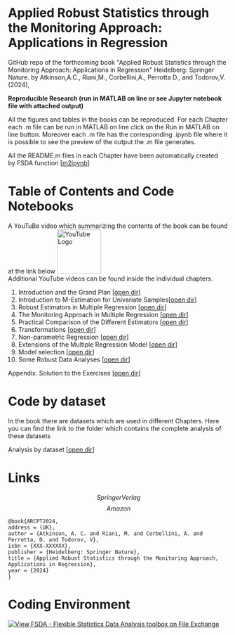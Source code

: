 # Applied Robust Statistics through the Monitoring Approach: Applications in Regression
GitHub repo of the forthcoming book "Applied Robust Statistics through the Monitoring Approach: 
Applications in Regression" Heidelberg: Springer Nature. by 
Atkinson,A.C., Riani,M., Corbellini,A., Perrotta D., and Todorov,V. (2024), 


**Reproducible Research (run in MATLAB on line or see Jupyter notebook file with attached output)**

All the figures and tables in the books can be reproduced.
For each Chapter each .m file can be run in MATLAB on line click on the Run in MATLAB on line button.
Moreover each .m file has the corresponding .ipynb file where 
it is possible to see the preview of the output the .m file generates.

All the README.m files in each Chapter have been automatically created  
by FSDA function [[m2ipynb](http://rosa.unipr.it/FSDA/m2ipynb.html)]   


# Table of Contents and Code Notebooks 

A YouTuBe video which summarizing the contents of the book can be found at the link below
<a href="https://www.youtube.com/watch?v=kdJGzdDx4fg"> <img src="https://upload.wikimedia.org/wikipedia/commons/b/b8/YouTube_Logo_2017.svg" alt="YouTube Logo" width="100"></a>
<br>
Additional YouTube videos can be found inside the individual chapters.


1. Introduction and the Grand Plan  [[open dir](cap1/README.md)]  
2. Introduction to M-Estimation for Univariate Samples[[open dir](cap2/README.md)]  
3. Robust Estimators in Multiple Regression  [[open dir](cap3/README.md)]  
4. The Monitoring Approach in Multiple Regression [[open dir](cap4/README.md)]  
5.  Practical Comparison of the Different Estimators [[open dir](cap5/README.md)]  
6.  Transformations  [[open dir](cap6/README.md)]  
7.  Non-parametric Regression  [[open dir](cap7/README.md)]  
8.   Extensions of the Multiple Regression Model   [[open dir](cap8/README.md)]  
9.    Model selection    [[open dir](cap9/README.md)]
10.   Some Robust Data Analyses    [[open dir](cap10/README.md)]

Appendix.   Solution to the Exercises [[open dir](solutionsEX/README.md)]

# Code by dataset
In the book there are datasets which are used in different Chapters.
Here you can find the link to the folder which contains the 
complete analysis of these datasets

  Analysis by dataset    [[open dir](AnalysisByDataset/README.md)]

# Links
$$
Springer Verlag
$$
$$
Amazon
$$




    @book{ARCPT2024,  
    address = {UK},  
    author = {Atkinson, A. C. and Riani, M. and Corbellini, A. and Perrotta, D. and Todorov, V},  
    isbn = {XXX-XXXXXX},   
    publisher = {Heidelberg: Springer Nature},  
    title = {Applied Robust Statistics through the Monitoring Approach, Applications in Regression},  
    year = {2024}  
    }


# Coding Environment

 [![View FSDA -  Flexible Statistics Data Analysis toolbox on File Exchange](https://www.mathworks.com/matlabcentral/images/matlab-file-exchange.svg)](https://it.mathworks.com/matlabcentral/fileexchange/72999-fsda-flexible-statistics-data-analysis-toolbox)
